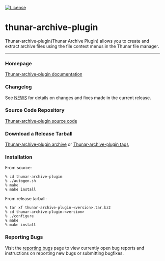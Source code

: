 [![License](https://img.shields.io/badge/License-GPL%20v2-blue.svg)](https://gitlab.xfce.org/thunar-plugins/thunar-archive-plugin/-/blob/master/COPYING)

thunar-archive-plugin
====================

Thunar-archive-plugin(Thunar Archive Plugin) allows you to create and extract archive files using the file context menus in the Thunar file manager.

----

### Homepage

[Thunar-archive-plugin documentation](https://docs.xfce.org/xfce/thunar/archive)

### Changelog

See [NEWS](https://gitlab.xfce.org/thunar-plugins/thunar-archive-plugin/-/blob/master/NEWS) for details on changes and fixes made in the current release.

### Source Code Repository

[Thunar-archive-plugin source code](https://gitlab.xfce.org/thunar-plugins/thunar-archive-plugin)

### Download a Release Tarball

[Thunar-archive-plugin archive](https://archive.xfce.org/src/thunar-plugins/thunar-archive-plugin)
    or
[Thunar-archive-plugin tags](https://gitlab.xfce.org/thunar-plugins/thunar-archive-plugin/-/tags)
### Installation

From source: 

    % cd thunar-archive-plugin
    % ./autogen.sh
    % make
    % make install

From release tarball:

    % tar xf thunar-archive-plugin-<version>.tar.bz2
    % cd thunar-archive-plugin-<version>
    % ./configure
    % make
    % make install

### Reporting Bugs

Visit the [reporting bugs](https://docs.xfce.org/xfce/thunar/thunar-archive-plugin/bugs) page to view currently open bug reports and instructions on reporting new bugs or submitting bugfixes.

